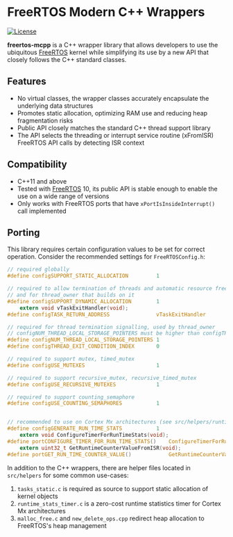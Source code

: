 # FreeRTOS Modern C++ Wrappers

[![License](http://img.shields.io/:license-mit-blue.svg?style=flat-square)](http://badges.mit-license.org)

**freertos-mcpp** is a C++ wrapper library that allows developers to use the ubiquitous [FreeRTOS][FreeRTOS] kernel
while simplifying its use by a new API that closely follows the C++ standard classes.

## Features

* No virtual classes, the wrapper classes accurately encapsulate the underlying data structures
* Promotes static allocation, optimizing RAM use and reducing heap fragmentation risks
* Public API closely matches the standard C++ thread support library
* The API selects the threading or interrupt service routine (xFromISR) FreeRTOS API calls by detecting ISR context

## Compatibility

* C++11 and above
* Tested with [FreeRTOS][FreeRTOS-Kernel] 10, its public API is stable enough to enable the use on a wide range of versions
* Only works with FreeRTOS ports that have `xPortIsInsideInterrupt()` call implemented

## Porting

This library requires certain configuration values to be set for correct operation.
Consider the recommended settings for `FreeRTOSConfig.h`:

```C
// required globally
#define configSUPPORT_STATIC_ALLOCATION         1

// required to allow termination of threads and automatic resource freeing (see thread documentation)
// and for thread_owner that builds on it
#define configSUPPORT_DYNAMIC_ALLOCATION        1
    extern void vTaskExitHandler(void);
#define configTASK_RETURN_ADDRESS               vTaskExitHandler

// required for thread termination signalling, used by thread_owner
// configNUM_THREAD_LOCAL_STORAGE_POINTERS must be higher than configTHREAD_EXIT_CONDITION_INDEX
#define configNUM_THREAD_LOCAL_STORAGE_POINTERS 1
#define configTHREAD_EXIT_CONDITION_INDEX       0

// required to support mutex, timed_mutex
#define configUSE_MUTEXES                       1

// required to support recursive_mutex, recursive_timed_mutex
#define configUSE_RECURSIVE_MUTEXES             1

// required to support counting_semaphore
#define configUSE_COUNTING_SEMAPHORES           1


// recommended to use on Cortex Mx architectures (see src/helpers/runtime_stats_timer.c)
#define configGENERATE_RUN_TIME_STATS           1
    extern void ConfigureTimerForRunTimeStats(void);
#define portCONFIGURE_TIMER_FOR_RUN_TIME_STATS()    ConfigureTimerForRunTimeStats()
    extern uint32_t GetRuntimeCounterValueFromISR(void);
#define portGET_RUN_TIME_COUNTER_VALUE()            GetRuntimeCounterValueFromISR()
```

In addition to the C++ wrappers, there are helper files located in `src/helpers` for some common use-cases:

1. `tasks_static.c` is required as source to support static allocation of kernel objects
2. `runtime_stats_timer.c` is a zero-cost runtime statistics timer for Cortex Mx architectures
3. `malloc_free.c` and `new_delete_ops.cpp` redirect heap allocation to FreeRTOS's heap management


[FreeRTOS]: https://www.freertos.org/
[FreeRTOS-Kernel]: https://github.com/FreeRTOS/FreeRTOS-Kernel
